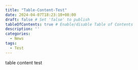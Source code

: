 ```yaml
---
title: "Table-Content-Test"
date: 2024-04-07T18:23:10+08:00
draft: false # Set 'false' to publish
tableOfContents: true # Enable/disable Table of Contents
description: ''
categories:
  - News
tags:
  - Test
---
```


table content test
